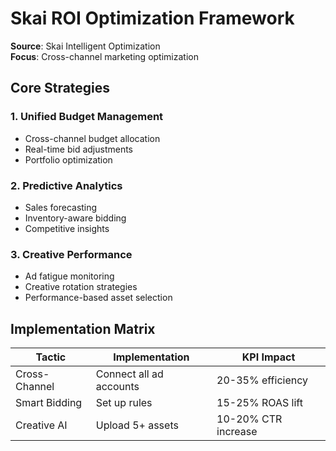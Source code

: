# Skai ROI Optimization Framework

**Source**: Skai Intelligent Optimization  
**Focus**: Cross-channel marketing optimization

## Core Strategies

### 1. Unified Budget Management
- Cross-channel budget allocation
- Real-time bid adjustments
- Portfolio optimization

### 2. Predictive Analytics
- Sales forecasting
- Inventory-aware bidding
- Competitive insights

### 3. Creative Performance
- Ad fatigue monitoring
- Creative rotation strategies
- Performance-based asset selection

## Implementation Matrix

| Tactic | Implementation | KPI Impact |
|--------|----------------|-------------|
| Cross-Channel | Connect all ad accounts | 20-35% efficiency |
| Smart Bidding | Set up rules | 15-25% ROAS lift |
| Creative AI | Upload 5+ assets | 10-20% CTR increase |
